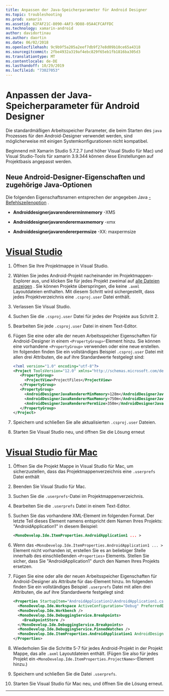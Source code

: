 ```yaml
---
title: Anpassen der Java-Speicherparameter für Android Designer
ms.topic: troubleshooting
ms.prod: xamarin
ms.assetid: 62FAF21C-8090-4AF3-9D88-05A4CFCAFFDC
ms.technology: xamarin-android
author: davidortinau
ms.author: daortin
ms.date: 06/02/2018
ms.openlocfilehash: 9c9b9f5a205a2eef7db9f27e8d09b10ce65a4318
ms.sourcegitcommit: 2fbe4932a319af4ebc829f65eb1fb1816ba305d3
ms.translationtype: MT
ms.contentlocale: de-DE
ms.lasthandoff: 10/29/2019
ms.locfileid: "73027053"
---
```

# <a name="adjusting-java-memory-parameters-for-the-android-designer"></a>Anpassen der Java-Speicherparameter für Android Designer

Die standardmäßigen Arbeitsspeicher Parameter, die beim Starten des `java` Prozesses für den Android-Designer verwendet werden, sind möglicherweise mit einigen Systemkonfigurationen nicht kompatibel.

Beginnend mit Xamarin Studio 5.7.2.7 (und höher Visual Studio für Mac) und Visual Studio-Tools für xamarin 3.9.344 können diese Einstellungen auf Projektbasis angepasst werden.

## <a name="new-android-designer-properties-and-corresponding-java-options"></a>Neue Android-Designer-Eigenschaften und zugehörige Java-Optionen

Die folgenden Eigenschaftsnamen entsprechen der angegeben Java [-Befehlszeilenoption](https://docs.oracle.com/javase/7/docs/technotes/tools/windows/java.html) .

- **Androiddesignerjavarendererminmemory** -XMS

- **Androiddesignerjavarenderermaxmemory** -xmx

- **Androiddesignerjavarendererpermsize** -XX: maxpermsize

# <a name="visual-studiotabwindows"></a>[Visual Studio](#tab/windows)

1. Öffnen Sie Ihre Projektmappe in Visual Studio.

2. Wählen Sie jedes Android-Projekt nacheinander im Projektmappen-Explorer aus, und klicken Sie für jedes Projekt zweimal auf [alle Dateien anzeigen](https://docs.microsoft.com/previous-versions/visualstudio/visual-studio-2008/4afxey9h(v=vs.90)) . Sie können Projekte überspringen, die keine `.axml` Layoutdateien enthalten. Mit diesem Schritt wird sichergestellt, dass jedes Projektverzeichnis eine `.csproj.user` Datei enthält.

3. Verlassen Sie Visual Studio.

4. Suchen Sie die `.csproj.user` Datei für jedes der Projekte aus Schritt 2.

5. Bearbeiten Sie jede `.csproj.user` Datei in einem Text-Editor.

6. Fügen Sie eine oder alle der neuen Arbeitsspeicher Eigenschaften für Android-Designer in einem `<PropertyGroup>`-Element hinzu. Sie können eine vorhandene `<PropertyGroup>` verwenden oder eine neue erstellen. Im folgenden finden Sie ein vollständiges Beispiel `.csproj.user` Datei mit allen drei Attributen, die auf ihre Standardwerte festgelegt sind:

    ```xml
    <?xml version="1.0" encoding="utf-8"?>
    <Project ToolsVersion="12.0" xmlns="http://schemas.microsoft.com/developer/msbuild/2003">
       <PropertyGroup>
         <ProjectView>ProjectFiles</ProjectView>
       </PropertyGroup>
       <PropertyGroup>
         <AndroidDesignerJavaRendererMinMemory>128m</AndroidDesignerJavaRendererMinMemory>
         <AndroidDesignerJavaRendererMaxMemory>750m</AndroidDesignerJavaRendererMaxMemory>
         <AndroidDesignerJavaRendererPermSize>350m</AndroidDesignerJavaRendererPermSize>
       </PropertyGroup>
    </Project>
    ```

7. Speichern und schließen Sie alle aktualisierten `.csproj.user` Dateien.

8. Starten Sie Visual Studio neu, und öffnen Sie die Lösung erneut

# <a name="visual-studio-for-mactabmacos"></a>[Visual Studio für Mac](#tab/macos)

1. Öffnen Sie die Projekt Mappe in Visual Studio für Mac, um sicherzustellen, dass das Projektmappenverzeichnis eine `.userprefs` Datei enthält

2. Beenden Sie Visual Studio für Mac.

3. Suchen Sie die `.userprefs`-Datei im Projektmappenverzeichnis.

4. Bearbeiten Sie die `.userprefs` Datei in einem Text-Editor.

5. Suchen Sie das vorhandene XML-Element im folgenden Format. Der letzte Teil dieses Element namens entspricht dem Namen Ihres Projekts: "AndroidApplication1" in diesem Beispiel:

    ```xml
    <MonoDevelop.Ide.ItemProperties.AndroidApplication1 ... >
    ```

6. Wenn das `<MonoDevelop.Ide.ItemProperties.AndroidApplication1 ... >` Element nicht vorhanden ist, erstellen Sie es an beliebiger Stelle innerhalb des einschließenden `<Properties>` Elements. Stellen Sie sicher, dass Sie "AndroidApplication1" durch den Namen Ihres Projekts ersetzen.

7. Fügen Sie eine oder alle der neuen Arbeitsspeicher Eigenschaften für Android-Designer als Attribute für das-Element hinzu. Im folgenden finden Sie ein vollständiges Beispiel `.userprefs` Datei mit allen drei Attributen, die auf ihre Standardwerte festgelegt sind:

    ```xml
    <Properties StartupItem="AndroidApplication1\AndroidApplication1.csproj">
      <MonoDevelop.Ide.Workspace ActiveConfiguration="Debug" PreferredExecutionTarget="Android.SelectDevice" />
      <MonoDevelop.Ide.Workbench />
      <MonoDevelop.Ide.DebuggingService.Breakpoints>
        <BreakpointStore />
      </MonoDevelop.Ide.DebuggingService.Breakpoints>
      <MonoDevelop.Ide.DebuggingService.PinnedWatches />
      <MonoDevelop.Ide.ItemProperties.AndroidApplication1 AndroidDesignerJavaRendererMinMemory="128m" AndroidDesignerJavaRendererMaxMemory="750m" AndroidDesignerJavaRendererPermSize="350m" />
    </Properties>
    ```

8. Wiederholen Sie die Schritte 5-7 für jedes Android-Projekt in der Projekt Mappe, das alle `.axml` Layoutdateien enthält. (Fügen Sie also für jedes Projekt ein `<MonoDevelop.Ide.ItemProperties.ProjectName>`-Element hinzu.)

9. Speichern und schließen Sie die Datei `.userprefs`.

10. Starten Sie Visual Studio für Mac neu, und öffnen Sie die Lösung erneut.

-----
